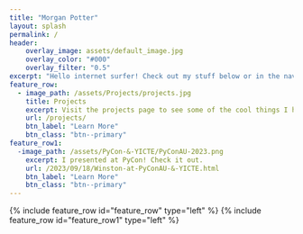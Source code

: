 ```yaml
---
title: "Morgan Potter"
layout: splash
permalink: /
header:
    overlay_image: assets/default_image.jpg
    overlay_color: "#000"
    overlay_filter: "0.5"
excerpt: "Hello internet surfer! Check out my stuff below or in the navbar above."
feature_row:
  - image_path: /assets/Projects/projects.jpg
    title: Projects
    excerpt: Visit the projects page to see some of the cool things I have done.
    url: /projects/
    btn_label: "Learn More"
    btn_class: "btn--primary"
feature_row1:
  -image_path: /assets/PyCon-&-YICTE/PyConAU-2023.png
    excerpt: I presented at PyCon! Check it out.
    url: /2023/09/18/Winston-at-PyConAU-&-YICTE.html
    btn_label: "Learn More"
    btn_class: "btn--primary"
---
```


{% include feature_row id="feature_row" type="left" %}
{% include feature_row id="feature_row1" type="left" %}